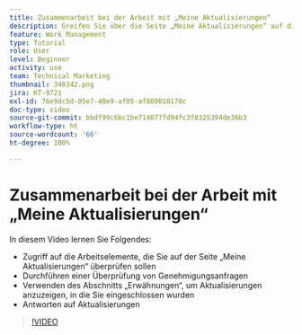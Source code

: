 ```yaml
---
title: Zusammenarbeit bei der Arbeit mit „Meine Aktualisierungen“
description: Greifen Sie über die Seite „Meine Aktualisierungen“ auf die Ihnen zugewiesenen Arbeitselemente zu.
feature: Work Management
type: Tutorial
role: User
level: Beginner
activity: use
team: Technical Marketing
thumbnail: 340342.png
jira: KT-9721
exl-id: 76e9dc5d-05e7-40e9-af05-af880018170c
doc-type: video
source-git-commit: bbdf99c6bc1be714077fd94fc3f8325394de36b3
workflow-type: ht
source-wordcount: '66'
ht-degree: 100%

---
```


# Zusammenarbeit bei der Arbeit mit „Meine Aktualisierungen“

In diesem Video lernen Sie Folgendes:

* Zugriff auf die Arbeitselemente, die Sie auf der Seite „Meine Aktualisierungen“ überprüfen sollen
* Durchführen einer Überprüfung von Genehmigungsanfragen
* Verwenden des Abschnitts „Erwähnungen“, um Aktualisierungen anzuzeigen, in die Sie eingeschlossen wurden
* Antworten auf Aktualisierungen

>[!VIDEO](https://video.tv.adobe.com/v/340342/?quality=12&learn=on&enablevpops=1)
